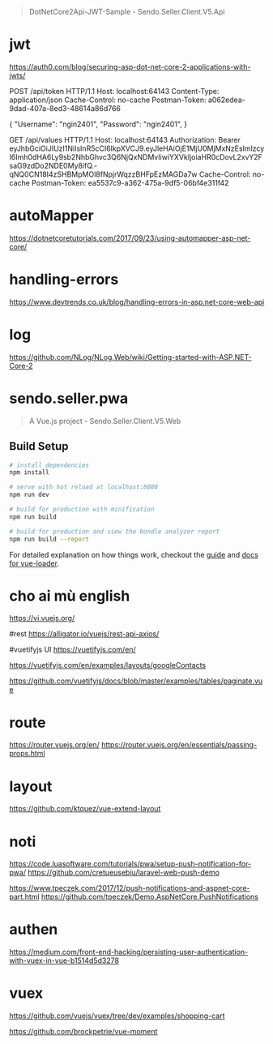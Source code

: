 > DotNetCore2Api-JWT-Sample - Sendo.Seller.Client.V5.Api

# jwt
https://auth0.com/blog/securing-asp-dot-net-core-2-applications-with-jwts/

POST /api/token HTTP/1.1
Host: localhost:64143
Content-Type: application/json
Cache-Control: no-cache
Postman-Token: a062edea-9dad-407a-8ed3-48614a86d766

{
	"Username": "ngin2401",
	"Password": "ngin2401",
}

GET /api/values HTTP/1.1
Host: localhost:64143
Authorization: Bearer  eyJhbGciOiJIUzI1NiIsInR5cCI6IkpXVCJ9.eyJleHAiOjE1MjU0MjMxNzEsImlzcyI6Imh0dHA6Ly9sb2NhbGhvc3Q6NjQxNDMvIiwiYXVkIjoiaHR0cDovL2xvY2FsaG9zdDo2NDE0My8ifQ.-qNQ0CN18I4zSHBMpMOl8fNpjrWqzzBHFpEzMAGDa7w
Cache-Control: no-cache
Postman-Token: ea5537c9-a362-475a-9df5-06bf4e311f42

# autoMapper
https://dotnetcoretutorials.com/2017/09/23/using-automapper-asp-net-core/

# handling-errors
https://www.devtrends.co.uk/blog/handling-errors-in-asp.net-core-web-api

# log
https://github.com/NLog/NLog.Web/wiki/Getting-started-with-ASP.NET-Core-2




# sendo.seller.pwa

> A Vue.js project - Sendo.Seller.Client.V5.Web

## Build Setup

``` bash
# install dependencies
npm install

# serve with hot reload at localhost:8080
npm run dev

# build for production with minification
npm run build

# build for production and view the bundle analyzer report
npm run build --report
```

For detailed explanation on how things work, checkout the [guide](http://vuejs-templates.github.io/webpack/) and [docs for vue-loader](http://vuejs.github.io/vue-loader).

# cho ai mù english
<https://vi.vuejs.org/>

#rest
<https://alligator.io/vuejs/rest-api-axios/>

#vuetifyjs UI
<https://vuetifyjs.com/en/>

<https://vuetifyjs.com/en/examples/layouts/googleContacts>

<https://github.com/vuetifyjs/docs/blob/master/examples/tables/paginate.vue>

# route
<https://router.vuejs.org/en/>
<https://router.vuejs.org/en/essentials/passing-props.html>

# layout
<https://github.com/ktquez/vue-extend-layout>

# noti
<https://code.luasoftware.com/tutorials/pwa/setup-push-notification-for-pwa/>
<https://github.com/cretueusebiu/laravel-web-push-demo>

<https://www.tpeczek.com/2017/12/push-notifications-and-aspnet-core-part.html>
<https://github.com/tpeczek/Demo.AspNetCore.PushNotifications>

# authen
<https://medium.com/front-end-hacking/persisting-user-authentication-with-vuex-in-vue-b1514d5d3278>

# vuex
<https://github.com/vuejs/vuex/tree/dev/examples/shopping-cart>

<https://github.com/brockpetrie/vue-moment>


